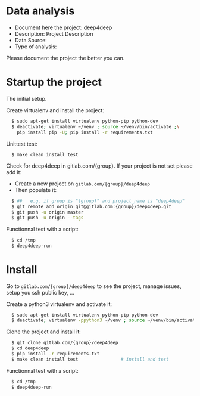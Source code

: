 # Data analysis
- Document here the project: deep4deep
- Description: Project Description
- Data Source:
- Type of analysis:

Please document the project the better you can.

# Startup the project

The initial setup.

Create virtualenv and install the project:
```bash
  $ sudo apt-get install virtualenv python-pip python-dev
  $ deactivate; virtualenv ~/venv ; source ~/venv/bin/activate ;\
    pip install pip -U; pip install -r requirements.txt
```

Unittest test:
```bash
  $ make clean install test
```

Check for deep4deep in gitlab.com/{group}.
If your project is not set please add it:

- Create a new project on `gitlab.com/{group}/deep4deep`
- Then populate it:

```bash
  $ ##   e.g. if group is "{group}" and project_name is "deep4deep"
  $ git remote add origin git@gitlab.com:{group}/deep4deep.git
  $ git push -u origin master
  $ git push -u origin --tags
```

Functionnal test with a script:
```bash
  $ cd /tmp
  $ deep4deep-run
```
# Install
Go to `gitlab.com/{group}/deep4deep` to see the project, manage issues,
setup you ssh public key, ...

Create a python3 virtualenv and activate it:
```bash
  $ sudo apt-get install virtualenv python-pip python-dev
  $ deactivate; virtualenv -ppython3 ~/venv ; source ~/venv/bin/activate
```

Clone the project and install it:
```bash
  $ git clone gitlab.com/{group}/deep4deep
  $ cd deep4deep
  $ pip install -r requirements.txt
  $ make clean install test                # install and test
```
Functionnal test with a script:
```bash
  $ cd /tmp
  $ deep4deep-run
```
